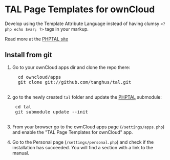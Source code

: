 # TAL Page Templates for ownCloud

Develop using the Template Attribute Language instead of having clumsy
`<?php echo $var; ?>` tags in your markup.

Read more at the [PHPTAL site](http://phptal.org/introduction.html)

## Install from git

1. Go to your ownCloud apps dir and clone the repo there:
	 <pre>
	 cd owncloud/apps
	 git clone git://github.com/tanghus/tal.git
	 </pre>
	
2. go to the newly created `tal` folder and update the [PHPTAL](https://github.com/pornel/PHPTAL) submodule:

	 <pre>
	cd tal
	git submodule update --init
	 </pre>
	
3. From your browser go to the ownCloud apps page (`/settings/apps.php`) and enable the "TAL Page Templates for ownCloud" app.

4. Go to the Personal page (`/settings/personal.php`) and check if the installation has succeeded. You will find a section with a link to the manual.


